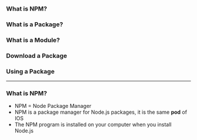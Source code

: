### What is NPM?
### What is a Package?
### What is a Module?
### Download a Package
### Using a Package

----------------------------------------------

### What is NPM?
* NPM = Node Package Manager
* NPM is a package manager for Node.js packages, it is the same **pod** of IOS
* The NPM program is installed on your computer when you install Node.js
